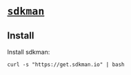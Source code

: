 # [`sdkman`](https://sdkman.io/)

## Install

Install sdkman:

    curl -s "https://get.sdkman.io" | bash
